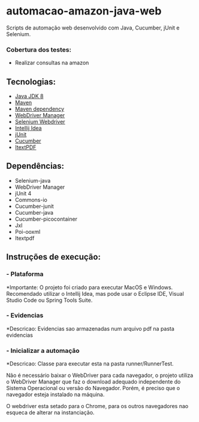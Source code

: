 # automacao-amazon-java-web
Scripts de automação web desenvolvido com Java, Cucumber, jUnit e Selenium.

### Cobertura dos testes:  ###

* Realizar consultas na amazon

## Tecnologias:
* [Java JDK 8](https://www.oracle.com/br/java/technologies/javase-downloads.html)
* [Maven](https://maven.apache.org)
* [Maven dependency](https://mvnrepository.com)
* [WebDriver Manager](https://github.com/bonigarcia/webdrivermanager)
* [Selenium Webdriver](https://www.selenium.dev/projects/)
* [Intellij Idea](https://www.jetbrains.com/pt-br/idea/)
* [jUnit](https://junit.org/junit5/)
* [Cucumber](https://cucumber.io)
* [ItextPDF](https://itextpdf.com/en)

## Dependências:
* Selenium-java
* WebDriver Manager
* jUnit 4
* Commons-io
* Cucumber-junit
* Cucumber-java
* Cucumber-picocontainer
* Jxl
* Poi-ooxml
* Itextpdf

## Instruções de execução:

###  - Plataforma
*Importante: 
O projeto foi criado para executar MacOS e Windows. Recomendado utilizar o Intellij Idea, mas pode usar o Eclipse IDE, Visual Studio Code ou Spring Tools Suite.

###  - Evidencias
*Descricao:
Evidencias sao armazenadas num arquivo pdf na pasta evidencias

###  - Inicializar a automação
*Descricao: 
Classe para executar esta na pasta runner/RunnerTest.

Não é necessário baixar o WebDriver para cada navegador, o projeto utiliza o WebDriver Manager que faz o download adequado independente do Sistema Operacional ou versão do Navegador. Porém, é preciso que o navegador esteja instalado na máquina.

O webdriver esta setado para o Chrome, para os outros navegadores nao esqueca de alterar na instanciação.
